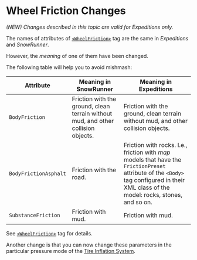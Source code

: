 # Wheel Friction Changes

*(NEW) Changes described in this topic are valid for Expeditions only.*

The names of attributes of [`<WheelFriction>`](./../tags_and_attributes_of_trucks/truckwheels/trucktires/trucktire/wheelfriction/index.md) tag are the same in *Expeditions* and *SnowRunner*. 

However, the *meaning* of one of them have been changed.  

The following table will help you to avoid mishmash:

| Attribute            | Meaning in SnowRunner      | Meaning in Expeditions       |
|----------------------|----------------------------|-----------------------------------------|
|`BodyFriction`        | Friction with the ground, clean terrain without mud, and other collision objects. | Friction with the ground, clean terrain without mud, and other collision objects. |
|`BodyFrictionAsphalt` | Friction with the road.    | Friction with rocks. I.e., friction with *map* models that have the `FrictionPreset` attribute of the `<Body>` tag configured in their XML class of the model: rocks, stones, and so on. |
|`SubstanceFriction`   | Friction with mud. | Friction with mud. |

See [`<WheelFriction>`](./../tags_and_attributes_of_trucks/truckwheels/trucktires/trucktire/wheelfriction/index.md) tag for details.

Another change is that you can now change these parameters in the particular pressure mode of the [Tire Inflation System](./tire_inflation_system.md).






